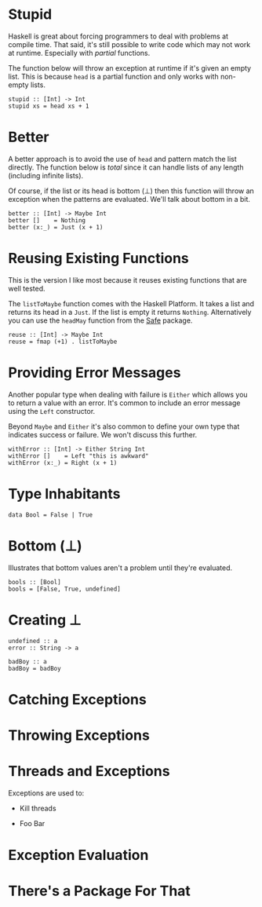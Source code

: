 # Stupid

<div class="notes">

Haskell is great about forcing programmers to deal with problems at
compile time. That said, it's still possible to write code which may not
work at runtime. Especially with *partial* functions.

The function below will throw an exception at runtime if it's given an
empty list. This is because `head` is a partial function and only works
with non-empty lists.

</div>

~~~~ {.haskell include="src/head.hs" token="stupid"}
stupid :: [Int] -> Int
stupid xs = head xs + 1
~~~~

# Better

<div class="notes">

A better approach is to avoid the use of `head` and pattern match the
list directly. The function below is *total* since it can handle lists
of any length (including infinite lists).

Of course, if the list or its head is bottom (⊥) then this function will
throw an exception when the patterns are evaluated. We'll talk about
bottom in a bit.

</div>

~~~~ {.haskell include="src/head.hs" token="better"}
better :: [Int] -> Maybe Int
better []    = Nothing
better (x:_) = Just (x + 1)
~~~~

# Reusing Existing Functions

<div class="notes">

This is the version I like most because it reuses existing functions
that are well tested.

The `listToMaybe` function comes with the Haskell Platform. It takes a
list and returns its head in a `Just`. If the list is empty it returns
`Nothing`. Alternatively you can use the `headMay` function from the
[Safe](http://hackage.haskell.org/package/safe) package.

</div>

~~~~ {.haskell include="src/head.hs" token="reuse"}
reuse :: [Int] -> Maybe Int
reuse = fmap (+1) . listToMaybe
~~~~

# Providing Error Messages

<div class="notes">

Another popular type when dealing with failure is `Either` which allows
you to return a value with an error. It's common to include an error
message using the `Left` constructor.

Beyond `Maybe` and `Either` it's also common to define your own type
that indicates success or failure. We won't discuss this further.

</div>

~~~~ {.haskell include="src/head.hs" token="either"}
withError :: [Int] -> Either String Int
withError []    = Left "this is awkward"
withError (x:_) = Right (x + 1)
~~~~

# Type Inhabitants

<div class="notes">

</div>

~~~~ {.haskell include="src/bottom.hs" token="bool"}
data Bool = False | True
~~~~

# Bottom (⊥)

<div class="notes">

Illustrates that bottom values aren't a problem until they're evaluated.

</div>

~~~~ {.haskell include="src/bottom.hs" token="list"}
bools :: [Bool]
bools = [False, True, undefined]
~~~~

# Creating ⊥

<div class="notes">

</div>

~~~~ {.haskell}
undefined :: a
error :: String -> a

badBoy :: a
badBoy = badBoy
~~~~

# Catching Exceptions

<div class="notes">

</div>

# Throwing Exceptions

<div class="notes">

</div>

# Threads and Exceptions

<div class="notes">

</div>

Exceptions are used to:

-   Kill threads

-   Foo Bar

# Exception Evaluation

<div class="notes">

</div>

# There's a Package For That

<div class="notes">

</div>
